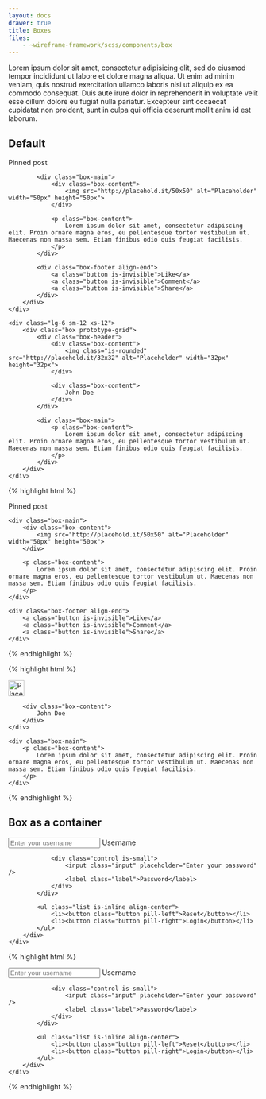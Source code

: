 ```yaml
---
layout: docs
drawer: true
title: Boxes
files:
    - ~wireframe-framework/scss/components/box
---
```


Lorem ipsum dolor sit amet, consectetur adipisicing elit, sed do eiusmod tempor incididunt ut labore et dolore magna aliqua. Ut enim ad minim veniam, quis nostrud exercitation ullamco laboris nisi ut aliquip ex ea commodo consequat. Duis aute irure dolor in reprehenderit in voluptate velit esse cillum dolore eu fugiat nulla pariatur. Excepteur sint occaecat cupidatat non proident, sunt in culpa qui officia deserunt mollit anim id est laborum.

## Default

<div class="grid">
    <div class="lg-6 sm-12 xs-12">
        <div class="box prototype-grid">
            <p class="box-header">
                Pinned post
            </p>

            <div class="box-main">
                <div class="box-content">
                    <img src="http://placehold.it/50x50" alt="Placeholder" width="50px" height="50px">
                </div>

                <p class="box-content">
                    Lorem ipsum dolor sit amet, consectetur adipiscing elit. Proin ornare magna eros, eu pellentesque tortor vestibulum ut. Maecenas non massa sem. Etiam finibus odio quis feugiat facilisis.
                </p>
            </div>

            <div class="box-footer align-end">
                <a class="button is-invisible">Like</a>
                <a class="button is-invisible">Comment</a>
                <a class="button is-invisible">Share</a>
            </div>
        </div>
    </div>

    <div class="lg-6 sm-12 xs-12">
        <div class="box prototype-grid">
            <div class="box-header">
                <div class="box-content">
                    <img class="is-rounded" src="http://placehold.it/32x32" alt="Placeholder" width="32px" height="32px">
                </div>

                <div class="box-content">
                    John Doe
                </div>
            </div>

            <div class="box-main">
                <p class="box-content">
                    Lorem ipsum dolor sit amet, consectetur adipiscing elit. Proin ornare magna eros, eu pellentesque tortor vestibulum ut. Maecenas non massa sem. Etiam finibus odio quis feugiat facilisis.
                </p>
            </div>
        </div>
    </div>
</div>

{% highlight html %}
<div class="box">
    <p class="box-header">
        Pinned post
    </p>

    <div class="box-main">
        <div class="box-content">
            <img src="http://placehold.it/50x50" alt="Placeholder" width="50px" height="50px">
        </div>

        <p class="box-content">
            Lorem ipsum dolor sit amet, consectetur adipiscing elit. Proin ornare magna eros, eu pellentesque tortor vestibulum ut. Maecenas non massa sem. Etiam finibus odio quis feugiat facilisis.
        </p>
    </div>

    <div class="box-footer align-end">
        <a class="button is-invisible">Like</a>
        <a class="button is-invisible">Comment</a>
        <a class="button is-invisible">Share</a>
    </div>
</div>
{% endhighlight %}

{% highlight html %}
<div class="box">
    <div class="box-header">
        <div class="box-content">
            <img class="is-rounded" src="http://placehold.it/32x32" alt="Placeholder" width="32px" height="32px">
        </div>

        <div class="box-content">
            John Doe
        </div>
    </div>

    <div class="box-main">
        <p class="box-content">
            Lorem ipsum dolor sit amet, consectetur adipiscing elit. Proin ornare magna eros, eu pellentesque tortor vestibulum ut. Maecenas non massa sem. Etiam finibus odio quis feugiat facilisis.
        </p>
    </div>
</div>
{% endhighlight %}

## Box as a container

<div class="box prototype-grid">
    <div class="box-main">
        <div class="box-content align-middle align-between">
            <div class="is-flex align-center">
                <div class="control is-small">
                    <input class="input" placeholder="Enter your username" />
                    <label class="label">Username</label>
                </div>

                <div class="control is-small">
                    <input class="input" placeholder="Enter your password" />
                    <label class="label">Password</label>
                </div>
            </div>

            <ul class="list is-inline align-center">
                <li><button class="button pill-left">Reset</button></li>
                <li><button class="button pill-right">Login</button></li>
            </ul>
        </div>
    </div>
</div>

{% highlight html %}
<div class="box prototype-grid">
    <div class="box-main">
        <div class="box-content align-middle align-between">
            <div class="is-flex align-center">
                <div class="control is-small">
                    <input class="input" placeholder="Enter your username" />
                    <label class="label">Username</label>
                </div>

                <div class="control is-small">
                    <input class="input" placeholder="Enter your password" />
                    <label class="label">Password</label>
                </div>
            </div>

            <ul class="list is-inline align-center">
                <li><button class="button pill-left">Reset</button></li>
                <li><button class="button pill-right">Login</button></li>
            </ul>
        </div>
    </div>
</div>
{% endhighlight %}
